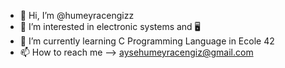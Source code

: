 - 👋 Hi, I’m @humeyracengizz
- 👀 I’m interested in electronic systems and 🖥
- 🌱 I’m currently learning C Programming Language in Ecole 42  
- 📫 How to reach me --> aysehumeyracengiz@gmail.com  
    
   


